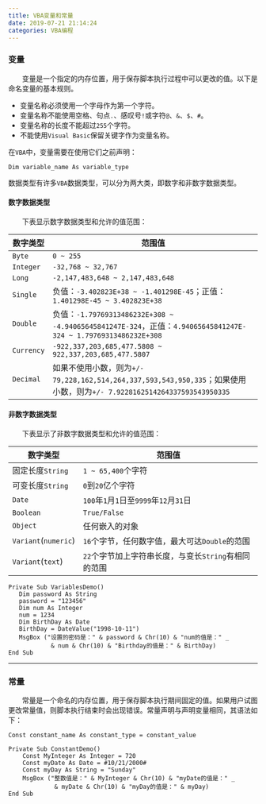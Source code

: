 ```yaml
---
title: VBA变量和常量
date: 2019-07-21 21:14:24
categories: VBA编程
---
```

### 变量

&emsp;&emsp;变量是一个指定的内存位置，用于保存脚本执行过程中可以更改的值。以下是命名变量的基本规则。
<!--more-->
- 变量名称必须使用一个字母作为第一个字符。
- 变量名称不能使用空格、句点`.`、感叹号`!`或字符`@`、`&`、`$`、`#`。
- 变量名称的长度不能超过`255`个字符。
- 不能使用`Visual Basic`保留关键字作为变量名称。

在`VBA`中，变量需要在使用它们之前声明：

``` vbscript
Dim variable_name As variable_type
```

数据类型有许多`VBA`数据类型，可以分为两大类，即数字和非数字数据类型。

#### 数字数据类型

&emsp;&emsp;下表显示数字数据类型和允许的值范围：

数字类型    | 范围值
-----------|-------
`Byte`     | `0 ~ 255`
`Integer`  | `-32,768 ~ 32,767`
`Long`     | `-2,147,483,648 ~ 2,147,483,648`
`Single`   | 负值：`-3.402823E+38 ~ -1.401298E-45`；正值：`1.401298E-45 ~ 3.402823E+38`
`Double`   | 负值：`-1.79769313486232E+308 ~ -4.94065645841247E-324`，正值：`4.94065645841247E-324 ~ 1.79769313486232E+308`
`Currency` | `-922,337,203,685,477.5808 ~ 922,337,203,685,477.5807`
`Decimal`  | 如果不使用小数，则为`+/- 79,228,162,514,264,337,593,543,950,335`；如果使用小数，则为`+/- 7.9228162514264337593543950335`

#### 非数字数据类型

&emsp;&emsp;下表显示了非数字数据类型和允许的值范围：

数字类型              | 范围值
---------------------|--------
固定长度`String`      | `1 ~ 65,400`个字符
可变长度`String`      | `0`到`20`亿个字符
`Date`               | `100`年`1`月`1`日至`9999`年`12`月`31`日
`Boolean`            | `True/False`
`Object`             | 任何嵌入的对象
`Variant`(`numeric`) | `16`个字节，任何数字值，最大可达`Double`的范围
`Variant`(`text`)    | `22`个字节加上字符串长度，与变长`String`有相同的范围

``` vbscript
Private Sub VariablesDemo()
   Dim password As String
   password = "123456"
   Dim num As Integer
   num = 1234
   Dim BirthDay As Date
   BirthDay = DateValue("1998-10-11")
   MsgBox ("设置的密码是：" & password & Chr(10) & "num的值是：" _
            & num & Chr(10) & "Birthday的值是：" & BirthDay)
End Sub
```

---

### 常量

&emsp;&emsp;常量是一个命名的内存位置，用于保存脚本执行期间固定的值。如果用户试图更改常量值，则脚本执行结束时会出现错误。常量声明与声明变量相同，其语法如下：

``` vbscript
Const constant_name As constant_type = constant_value
```

``` vbscript
Private Sub ConstantDemo()
    Const MyInteger As Integer = 720
    Const myDate As Date = #10/21/2000#
    Const myDay As String = "Sunday"
    MsgBox ("整数值是：" & MyInteger & Chr(10) & "myDate的值是：" _
             & myDate & Chr(10) & "myDay的值是：" & myDay)
End Sub
```